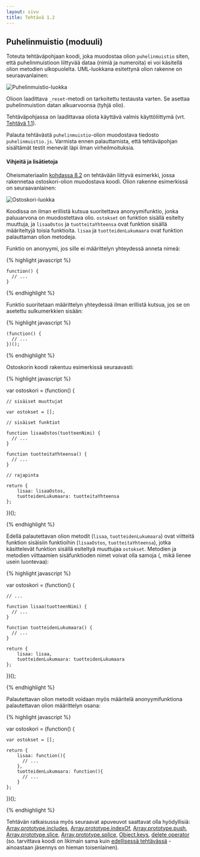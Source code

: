 ```yaml
---
layout: sivu
title: Tehtävä 1.2
---
```


## Puhelinmuistio (moduuli)

Toteuta tehtäväpohjaan koodi, joka muodostaa olion `puhelinmuistio` siten, että puhelinmuistioon liittyvää dataa (nimiä ja numeroita) ei voi käsitellä olion metodien ulkopuolelta. UML-luokkana esitettynä olion rakenne on seuraavanlainen: 

![Puhelinmuistio-luokka](../img/puhelinmuistio_moduuli.jpeg "Puhelinmuistio-luokka")

Olioon laadittava `_reset`-metodi on tarkoitettu testausta varten. Se asettaa puhelinmuistion datan alkuarvoonsa (tyhjä olio).

Tehtäväpohjassa on laadittavaa oliota käyttävä valmis käyttöliittymä (vrt. [Tehtävä 1.1](../tehtava11)).

Palauta tehtävästä `puhelinmuistio`-olion muodostava tiedosto `puhelinmuistio.js`. Varmista ennen palauttamista, että tehtäväpohjan sisältämät testit menevät läpi ilman virheilmoituksia.

#### Vihjeitä ja lisätietoja

Oheismateriaalin [kohdassa 8.2]({{site.baseurl}}/weso/#8.2-Moduulit) on tehtävään liittyvä esimerkki, jossa rakennetaa ostoskori-olion muodostava koodi. Olion rakenne esimerkissä on seuraavanlainen:

![Ostoskori-luokka](../img/ostoskori_moduuli.jpeg "Ostoskori-luokka")

Koodissa on ilman erillistä kutsua suoritettava anonyymifunktio, jonka paluuarvona on muodostettava olio. `ostokset` on funktion sisällä esitelty muuttuja, ja `lisaaOstos` ja `tuotteitaYhteensa` ovat funktion sisällä määriteltyjä toisia funktioita. `lisaa` ja `tuotteidenLukumaara` ovat funktion palauttaman olion metodeja. 

Funktio on anonyymi, jos sille ei määrittelyn yhteydessä anneta nimeä:

{% highlight javascript %}

    function() {
      // ...
    }

{% endhighlight %}

Funktio suoritetaan määrittelyn yhteydessä ilman erillistä kutsua, jos se on asetettu sulkumerkkien sisään:

{% highlight javascript %}

    (function() {
      // ...
    })();

{% endhighlight %}

Ostoskorin koodi rakentuu esimerkissä seuraavasti:

{% highlight javascript %}

  var ostoskori = (function() {
  
    // sisäiset muuttujat
  
    var ostokset = [];

    // sisäiset funktiot

    function lisaaOstos(tuotteenNimi) {
      // ...
    }

    function tuotteitaYhteensa() {
      // ...
    }

    // rajapinta
    
    return {
        lisaa: lisaaOstos,
        tuotteidenLukumaara: tuotteitaYhteensa
    };
    
  })();

{% endhighlight %}


Edellä palautettavan olion metodit (`lisaa`, `tuotteidenLukumaara`) ovat viitteitä funktion sisäisiin funktioihin (`lisaaOstos`, `tuotteitaYhteensa`), jotka käsittelevät funktion sisällä esiteltyä muuttujaa `ostokset`. Metodien ja metodien viittaamien sisäfunktioden nimet voivat olla samoja (, mikä lienee usein luontevaa):

{% highlight javascript %}

  var ostoskori = (function() {

    // ...  

    function lisaa(tuotteenNimi) {
      // ...
    }

    function tuotteidenLukumaara() {
      // ...
    }
    
    return {
        lisaa: lisaa,
        tuotteidenLukumaara: tuotteidenLukumaara
    };
    
  })();

{% endhighlight %}

Palautettavan olion metodit voidaan myös määritelä anonyymifunktiona palautettavan olion määrittelyn osana:

{% highlight javascript %}

  var ostoskori = (function() {
    
    var ostokset = [];
    
    return {
        lisaa: function(){
          // ...
        },
        tuotteidenLukumaara: function(){
          // ...
        }
    };
    
  })();

{% endhighlight %}

Tehtävän ratkaisussa myös seuraavat apuveuvot saattavat olla hyödyllisiä:
[Array.prototype.includes](https://developer.mozilla.org/en-US/docs/Web/JavaScript/Reference/Global_Objects/Array/includes),
[Array.prototype.indexOf](https://developer.mozilla.org/en-US/docs/Web/JavaScript/Reference/Global_Objects/Array/indexOf),
[Array.prototype.push](https://developer.mozilla.org/en-US/docs/Web/JavaScript/Reference/Global_Objects/Array/push),
[Array.prototype.slice](https://developer.mozilla.org/en-US/docs/Web/JavaScript/Reference/Global_Objects/Array/slice),
[Array.prototype.splice](https://developer.mozilla.org/en-US/docs/Web/JavaScript/Reference/Global_Objects/Array/splice),
[Object.keys](https://developer.mozilla.org/en-US/docs/Web/JavaScript/Reference/Global_Objects/Object/keys),
[delete operator](https://developer.mozilla.org/en-US/docs/Web/JavaScript/Reference/Operators/delete)
(so. tarvittava koodi on likimain sama kuin [edellisessä tehtävässä](../tehtava11) - ainoastaan jäsennys on hieman toisenlainen).

